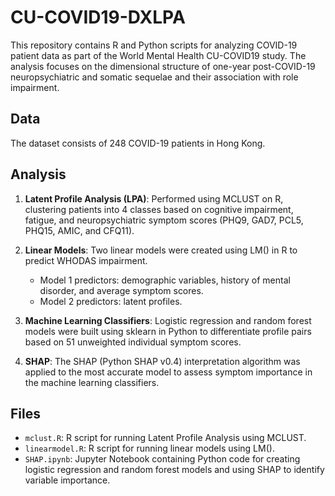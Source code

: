 # CU-COVID19-DXLPA

This repository contains R and Python scripts for analyzing COVID-19 patient data as part of the World Mental Health CU-COVID19 study. The analysis focuses on the dimensional structure of one-year post-COVID-19 neuropsychiatric and somatic sequelae and their association with role impairment.

## Data

The dataset consists of 248 COVID-19 patients in Hong Kong.

## Analysis

1. **Latent Profile Analysis (LPA)**: Performed using MCLUST on R, clustering patients into 4 classes based on cognitive impairment, fatigue, and neuropsychiatric symptom scores (PHQ9, GAD7, PCL5, PHQ15, AMIC, and CFQ11).

2. **Linear Models**: Two linear models were created using LM() in R to predict WHODAS impairment.
   - Model 1 predictors: demographic variables, history of mental disorder, and average symptom scores.
   - Model 2 predictors: latent profiles.

3. **Machine Learning Classifiers**: Logistic regression and random forest models were built using sklearn in Python to differentiate profile pairs based on 51 unweighted individual symptom scores.

4. **SHAP**: The SHAP (Python SHAP v0.4) interpretation algorithm was applied to the most accurate model to assess symptom importance in the machine learning classifiers.

## Files

- `mclust.R`: R script for running Latent Profile Analysis using MCLUST.
- `linearmodel.R`: R script for running linear models using LM().
- `SHAP.ipynb`: Jupyter Notebook containing Python code for creating logistic regression and random forest models and using SHAP to identify variable importance.

